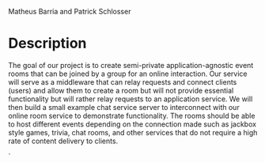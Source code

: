 Matheus Barria and Patrick Schlosser

# Description
The goal of our project is to create semi-private application-agnostic event rooms that can be joined by a group for an online interaction. Our service will serve as a middleware that can relay requests and connect clients (users) and allow them to create a room but will not provide essential functionality but will rather relay requests to an application service. We will then build a small example chat service server to interconnect with our online room service to demonstrate functionality. The rooms should be able to host different events depending on the connection made such as jackbox style games, trivia, chat rooms, and other services that do not require a high rate of content delivery to clients.

`
